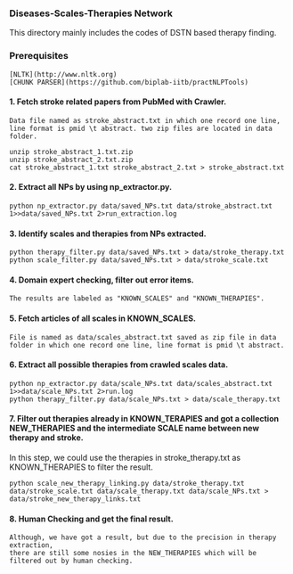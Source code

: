 ### Diseases-Scales-Therapies Network
This directory mainly includes the codes of DSTN based therapy finding.

### Prerequisites
	[NLTK](http://www.nltk.org)
	[CHUNK PARSER](https://github.com/biplab-iitb/practNLPTools)

#### 1. Fetch stroke related papers from PubMed with Crawler.
	Data file named as stroke_abstract.txt in which one record one line, line format is pmid \t abstract. two zip files are located in data folder.

	unzip stroke_abstract_1.txt.zip
	unzip stroke_abstract_2.txt.zip
	cat stroke_abstract_1.txt stroke_abstract_2.txt > stroke_abstract.txt

#### 2. Extract all NPs by using np_extractor.py.
	python np_extractor.py data/saved_NPs.txt data/stroke_abstract.txt 1>>data/saved_NPs.txt 2>run_extraction.log

#### 3. Identify scales and therapies from NPs extracted.
	python therapy_filter.py data/saved_NPs.txt > data/stroke_therapy.txt
	python scale_filter.py data/saved_NPs.txt > data/stroke_scale.txt

#### 4. Domain expert checking, filter out error items.
	The results are labeled as "KNOWN_SCALES" and "KNOWN_THERAPIES".

#### 5. Fetch articles of all scales in KNOWN_SCALES.
	File is named as data/scales_abstract.txt saved as zip file in data folder in which one record one line, line format is pmid \t abstract.

#### 6. Extract all possible therapies from crawled scales data.
	python np_extractor.py data/scale_NPs.txt data/scales_abstract.txt 1>>data/scale_NPs.txt 2>run.log
	python therapy_filter.py data/scale_NPs.txt > data/scale_therapy.txt

#### 7. Filter out therapies already in KNOWN_TERAPIES and got a collection NEW_THERAPIES and the intermediate SCALE name between new therapy and stroke.
In this step, we could use the therapies in stroke_therapy.txt as KNOWN_THERAPIES to filter the result.

	python scale_new_therapy_linking.py data/stroke_therapy.txt data/stroke_scale.txt data/scale_therapy.txt data/scale_NPs.txt > data/stroke_new_therapy_links.txt


#### 8. Human Checking and get the final result.
	Although, we have got a result, but due to the precision in therapy extraction,
	there are still some nosies in the NEW_THERAPIES which will be filtered out by human checking.